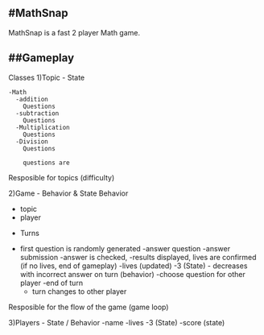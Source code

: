 #MathSnap
--------
MathSnap is a fast 2 player Math game.

##Gameplay
----------
Classes
1)Topic - State

    -Math
      -addition
        Questions
      -subtraction
        Questions
      -Multiplication
        Questions
      -Division
        Questions

        questions are 

  Resposible for topics (difficulty)

2)Game - Behavior & State
  Behavior
  + topic
  + player
  - Turns
  * first question is randomly generated
    -answer question
    -answer submission
      -answer is checked,
      -results displayed,
      lives are confirmed (if no lives, end of gameplay)
        -lives (updated)
          -3 (State)
          - decreases with incorrect answer on turn (behavior)
    -choose question for other player
    -end of turn
      - turn changes to other player

  Resposible for the flow of the game (game loop)



3)Players - State / Behavior
  -name
  -lives
    -3 (State)
  -score (state)


